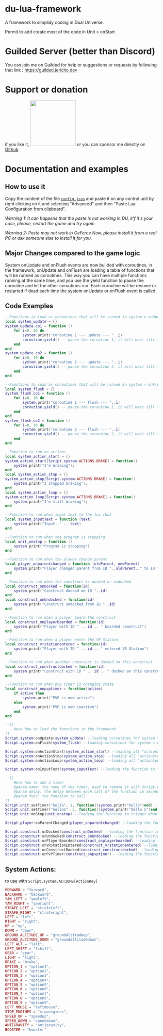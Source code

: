 # du-lua-framework
 A framework to simplidy coding in Dual Universe.
 
 Permit to add create most of the code in Unit > onStart

# Guilded Server (better than Discord)

You can join me on Guilded for help or suggestions or requests by following that link : https://guilded.jericho.dev
 

# Support or donation

if you like it, [<img src="https://github.com/Jericho1060/DU-Industry-HUD/blob/main/ressources/images/ko-fi.png?raw=true" width="150">](https://ko-fi.com/jericho1060) or you can sponsor me directly on [Github](https://github.com/sponsors/Jericho1060)

# Documentation and examples

## How to use it

Copy the content of the file [`config.json`](https://raw.githubusercontent.com/Jericho1060/du-lua-framework/main/config.json) and paste it on any control unit by right clicking on it and selecting "Advanced" and then "Paste Lua Configuration from clipboard".

*Warning 1: It can happens that the paste is not working in DU, it'f it's your case, please, restart the game and try again.*

*Warning 2: Paste may not work in GeForce Now, please install it from a real PC or ask someone else to install it for you.*

## Major Changes compared to the game logic

System onUpdate and onFlush events are now builded with coroutines, in the framework, onUpdate and onFlush are loading a table of functions that will be runned as coroutines. This way you can have multiple functions running at the same time, and you use the yield function to pause the coroutine and let the other coroutines run. Each coroutine will be resume or restarted if dead each time the system onUpdate or onFlush event is called.

## Code Examples

```lua
--Functions to load as coroutines that will be runned in system > onUpdate (based on FPS)
local system_update = {}
system_update.co1 = function ()
    for i=0, 10 do
        system.print("coroutine 1 --- update --- "..i)
        coroutine.yield() -- pause the coroutine 1, it will wait till the next onUpdate event to be resumed
    end
end
system_update.co2 = function ()
    for i=0, 10 do
        system.print("coroutine 2 --- update --- "..i)
        coroutine.yield() -- pause the coroutine 2, it will wait till the next onUpdate event to be resumed
    end
end

--Functions to load as coroutines that will be runned in system > onFlush (60 times / s)
local system_flush = {}
system_flush.co1 = function ()
    for i=0, 10 do
        system.print("coroutine 1 --- flush --- "..i)
        coroutine.yield() -- pause the coroutine 1, it will wait till the next onFlush event to be resumed
    end
end
system_flush.co2 = function ()
    for i=0, 10 do
        system.print("coroutine 2 --- flush --- "..i)
        coroutine.yield() -- pause the coroutine 2, it will wait till the next onFlush event to be resumed
    end
end

--Function to run on actions
local system_action_start = {}
system_action_start[Script.system.ACTIONS.BRAKE] = function()
    system.print("I'm braking");
end
local system_action_stop = {}
system_action_stop[Script.system.ACTIONS.BRAKE] = function()
    system.print("I stopped braking");
end
local system_action_loop = {}
system_action_loop[Script.system.ACTIONS.BRAKE] = function()
    system.print("I'm still braking");
end

--Function to run when input text to the lua chat
local system_inputText = function (text)
    system.print("Input: " .. text)
end

--Function to run when the program is stopping
local unit_onstop = function ()
    system.print("Program is stopping")
end

--Function to run when the player change parent
local player_onparentchanged = function (oldParent, newParent)
    system.print("Player changed parent from ID "..oldParent.." to ID "..newParent)
end

--Function to run when the construct is docked or undocked
local construct_onDocked = function(id)
    system.print("Construct docked on ID "..id)
end
local construct_onUndocked = function(id)
    system.print("Construct undocked from ID "..id)
end

--Function to run when a player board the construct
local construct_onplayerboarded = function(id)
    system.print("Player with ID " .. id .. " boarded construct")
end

--Function to run when a player enter the VR Station
local construct_vrstationentered = function(id)
    system.print("Player with ID " .. id .. " entered VR Station")
end

--Function to run when another construct is docked on this construct
local construct_constructdocked = function(id)
    system.print("Construct with ID " .. id .. " docked on this construct")
end

--Function to run when pvp timer is changing state
local construct_onpvptimer = function(active)
    if active then
        system.print("PVP is now active")
    else
        system.print("PVP is now inactive")
    end
end

--[[
    Here how to load the functions in the framework
]]
Script.system:onUpdate(system_update) --loading coroutines for system > onUpdate
Script.system:onFlush(system_flush) --loading coroutines for system > onFlush

Script.system:onActionStart(system_action_start) --loading all "actionStart" functions
Script.system:onActionStop(system_action_stop) --loading all "actionStop" functions
Script.system:onActionLoop(system_action_loop) --loading all "actionLoop" functions

Script.system:onInputText(system_inputText) --loading the function to trigger when input text in lua chat

--[[
    Here how to add a timer
    @param name: the name of the timer, used to remove it with Script.unit:stopTimer(name)
    @param delay: the delay between each call of the function in seconds
    @param func: the function to call
]]
Script.unit:setTimer("hello", 1, function()system.print("hello")end) --add a timer displaying "hello" every seconds
Script.unit:setTimer("hello5", 5, function()system.print("hello 5")end) --add a timer displaying "hello 5" every 5 seconds
Script.unit:onStop(unit_onstop) --loading the function to trigger when the program is stopping

Script.player:onParentChanged(player_onparentchanged) --loading the function to trigger when the player change parent

Script.construct:onDocked(construct_onDocked) --loading the function to trigger when the construct is docked
Script.construct:onUndocked(construct_onUndocked) --loading the function to trigger when the construct is undocked
Script.construct:onPlayerBoarded(construct_onplayerboarded) --loading the function to trigger when a player board the construct
Script.construct:onVRStationEntered(construct_vrstationentered) --loading the function to trigger when a player enter the VR Station
Script.construct:onConstructDocked(construct_constructdocked) --loading the function to trigger when another construct is docked on this construct
Script.construct:onPvPTimer(construct_onpvptimer) --loading the function to trigger when pvp timer is changing state
```

## System Actions:

to use with `Script.system.ACTIONS[ActionKey]`

```lua
FORWARD = "forward",
BACKWARD = "backward",
YAW_LEFT = "yawleft",
YAW_RIGHT = "yawright",
STRAFE_LEFT = "strafeleft",
STRAFE_RIGHT = "straferight",
LEFT = "left",
RIGHT = "right",
UP = "up",
DOWN = "down",
GROUND_ALTITUDE_UP = "groundaltitudeup",
GROUND_ALTITUDE_DOWN = "groundaltitudedown",
LEFT_ALT = "lalt",
LEFT_SHIFT = "lshift",
GEAR = "gear",
LIGHT = "light",
BRAKE = "brake",
OPTION_1 = "option1",
OPTION_2 = "option2",
OPTION_3 = "option3",
OPTION_4 = "option4",
OPTION_5 = "option5",
OPTION_6 = "option6",
OPTION_7 = "option7",
OPTION_8 = "option8",
OPTION_9 = "option9",
LEFT_MOUSE = "leftmouse",
STOP_ENGINES = "stopengines",
SPEED_UP = "speedup",
SPEED_DOWN = "speeddown",
ANTIGRAVITY = "antigravity",
BOOSTER = "booster"
```
